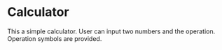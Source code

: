 # Calculator
This a simple calculator.
User can input two numbers and the operation.
Operation symbols are provided.
